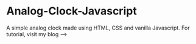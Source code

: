 # Analog-Clock-Javascript
A simple analog clock made using HTML, CSS and vanilla Javascript. For tutorial, visit my blog --> 
